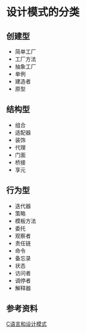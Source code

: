 # 设计模式的分类

## 创建型
- 简单工厂
- 工厂方法
- 抽象工厂
- 单例
- 建造者
- 原型

## 结构型
- 组合
- 适配器
- 装饰
- 代理
- 门面
- 桥接
- 享元

## 行为型
- 迭代器
- 策略
- 模板方法
- 委托
- 观察者
- 责任链
- 命令
- 备忘录
- 状态
- 访问者
- 调停者
- 解释器

## 参考资料

[C语言和设计模式](https://blog.csdn.net/jinchengzhou/article/details/84135718)
